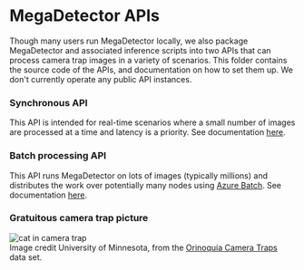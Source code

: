 # MegaDetector APIs

Though many users run MegaDetector locally, we also package MegaDetector and associated inference scripts into two APIs that can process camera trap images in a variety of scenarios. This folder contains the source code of the APIs, and documentation on how to set them up.  We don't currently operate any public API instances.


### Synchronous API

This API is intended for real-time scenarios where a small number of images are processed at a time and latency is a priority.  See documentation [here](synchronous).


### Batch processing API

This API runs MegaDetector on lots of images (typically millions) and distributes the work over potentially many nodes using [Azure Batch](https://azure.microsoft.com/en-us/services/batch/). See documentation [here](batch_processing).


### Gratuitous camera trap picture

![cat in camera trap](../../images/orinoquia-thumb-web.jpg)<br/>Image credit University of Minnesota, from the [Orinoquía Camera Traps](http://lila.science/datasets/orinoquia-camera-traps/) data set.



